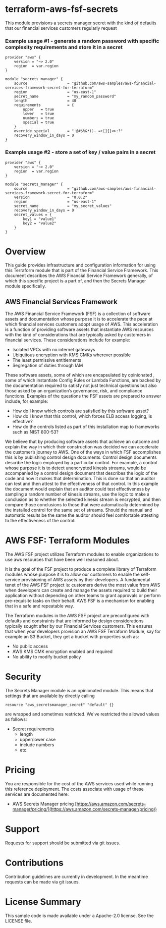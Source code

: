 # terraform-aws-fsf-secrets

This module provisions a secrets manager secret with the kind of defaults that our financial services customers regularly request

### Example usage #1 - generate a random password with specific complexity requirements and store it in a secret

    provider "aws" {
        version = "~> 2.0"
        region  = var.region
    }

    module "secrets_manager" {
        source                  = "github.com/aws-samples/aws-financial-services-framework-secret-for-terraform"
        region                  = "us-east-1"
        secret_name             = "my_random_password"
        length                  = 40
        requirements            = {
            upper   = true
            lower   = true
            numbers = true
            special = true
        }
        override_special        = "!@#$%&*()-_=+[]{}<>:?"
        recovery_window_in_days = 0
    }

### Example usage #2 - store a set of key / value pairs in a secret

    provider "aws" {
        version = "~> 2.0"
        region  = var.region
    }

    module "secrets_manager" {
        source                  = "github.com/aws-samples/aws-financial-services-framework-secret-for-terraform"
        version                 = "0.0.2"
        region                  = "us-east-1"
        secret_name             = "my_secret_values"
        recovery_window_in_days = 0
        secret_values = {
            key1 = "value1"
            key2 = "value2"
        }
    }

# Overview

This guide provides infrastructure and configuration information for using this Terraform module that is part of the Financial Service Framework. This document describes the AWS Financial Service Framework generally, of which this specific project is a part of, and then the Secrets Manager module specifically.

## AWS Financial Services Framework

The AWS Financial Service Framework (FSF) is a collection of software assets and documentation whose purpose it is to accelerate the pace at which financial services customers adopt usage of AWS. This acceleration is a function of providing software assets that instantiate AWS resources with the kind of considerations that are typically asked by customers in financial services. These considerations include for example:

- Isolated VPCs with no internet gateways
- Ubiquitous encryption with KMS CMKs wherever possible
- The least permissive entitlements
- Segregation of duties through IAM

These software assets, some of which are encapsulated by opinionated , some of which instantiate Config Rules or Lambda Functions, are backed by the documentation required to satisfy not just technical questions but also those asked by an organization’s governance, risk, and compliance functions. Examples of the questions the FSF assets are prepared to answer include, for example:

- How do I know which controls are satisfied by this software asset?
- How do I know that this control, which forces ELB access logging, is effective?
- How do the controls listed as part of this installation map to frameworks such as NIST 800-53?

We believe that by producing software assets that achieve an outcome and explain the way in which their construction was decided we can accelerate the customer’s journey to AWS. One of the ways in which FSF accomplishes this is by publishing control design documents. Control design documents describe the logic employed by a particular control. For example, a control whose purpose it is to detect unencrypted kinesis streams, would be accompanied by a control design document that describes the logic of the code and how it makes that determination. This is done so that an auditor can test and then attest to the effectiveness of that control. In this example the document would explain that an auditor could test effectiveness by sampling a random number of kinesis streams, use the logic to make a conclusion as to whether the selected kinesis stream is encrypted, and then compare those conclusions to those that were automatically determined by the installed control for the same set of streams. Should the manual and automatic results be the same the auditor should feel comfortable attesting to the effectiveness of the control.

# AWS FSF: Terraform Modules

The AWS FSF project utilizes Terraform modules to enable organizations to use aws resources that have been well reasoned about.

It is the goal of the FSF project to produce a complete library of Terraform modules whose purpose it is to allow our customers to enable the self-service provisioning of AWS assets by their developers. A fundamental tenet of the AWS FSF project is: customers derive the most value from AWS when developers can create and manage the assets required to build their application without depending on other teams to grant approvals or perform pre-requisite tasks on their behalf. AWS FSF is a mechanism for enabling that in a safe and repeatable way.

The Terraform modules in the AWS FSF project are preconfigured with defaults and constraints that are informed by design considerations typically sought after by our Financial Services customers. This ensures that when your developers provision an AWS FSF Terraform Module, say for example an S3 Bucket, they get a bucket with properties such as:

- No public access
- AWS KMS CMK encryption enabled and required
- No ability to modify bucket policy

# Security

The Secrets Manager module is an opinionated module. This means that settings that are available by directly calling

    resource "aws_secretsmanager_secret" "default" {}

are wrapped and sometimes restricted. We've restricted the allowed values as follows:

- Secret requirements
  - length
  - upper/lower case
  - include numbers
  - etc.

# Pricing

You are responsible for the cost of the AWS services used while running this reference deployment. The costs associate with usage of these services are documented here:

- AWS Secrets Manager pricing [https://aws.amazon.com/secrets-manager/pricing/](https://aws.amazon.com/secrets-manager/pricing/)

# Support

Requests for support should be submitted via git issues.

# Contributions

Contribution guidelines are currently in development. In the meantime requests can be made via git issues.

# License Summary

This sample code is made available under a Apache-2.0 license. See the LICENSE file.
